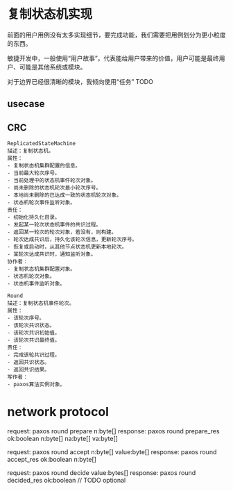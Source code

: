 # 复制状态机实现

前面的用户用例没有太多实现细节，要完成功能，我们需要把用例划分为更小粒度的东西。

敏捷开发中，一般使用“用户故事”，代表能给用户带来的价值，用户可能是最终用户、可能是其他系统或模块。

对于边界已经很清晰的模块，我倾向使用“任务” TODO

## usecase


## CRC

```
ReplicatedStateMachine
描述：复制状态机。
属性：
- 复制状态机集群配置的信息。
- 当前最大轮次序号。
- 当前处理中的状态机事件轮次对象。
- 尚未删除的状态机轮次最小轮次序号。
- 本地尚未删除的已达成一致的状态机轮次对象。
- 状态机轮次事件监听对象。
责任：
- 初始化持久化目录。
- 发起某一轮次状态机事件的共识过程。
- 返回某一轮次的轮次对象，若没有，则构建。
- 轮次达成共识后，持久化该轮次信息，更新轮次序号。
- 恢复或启动时，从其他节点状态机更新本地轮次。
- 某轮次达成共识时，通知监听对象。
协作者：
- 复制状态机集群配置对象。
- 状态机轮次对象。
- 状态机事件监听对象。
```

```
Round
描述：复制状态机事件轮次。
属性：
- 该轮次序号。
- 该轮次共识状态。
- 该轮次共识初始值。
- 该轮次共识最终值。
责任：
- 完成该轮共识过程。
- 返回共识状态。
- 返回共识结果。
写作者：
- paxos算法实例对象。
```

# network protocol
request: paxos round prepare n:byte[]
response: paxos round prepare_res ok:boolean n:byte[] na:byte[] va:byte[]

request: paxos round accept n:byte[] value:byte[]
response: paxos round accept_res ok:boolean n:byte[]

request: paxos round decide value:bytes[]
response: paxos round decided_res ok:boolean // TODO optional